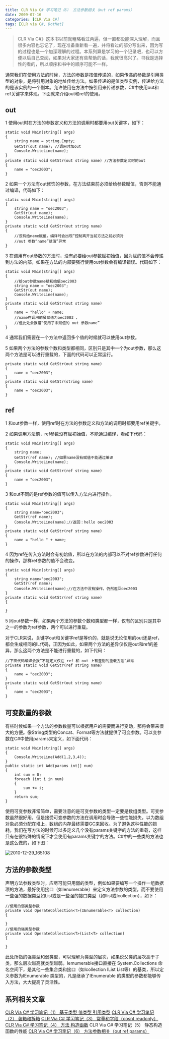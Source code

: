 ```yaml
---
title: CLR Via C# 学习笔记（6） 方法参数相关（out ref params）
date: 2009-07-16
categories: [CLR Via C#]
tags: [CLR via C#, DotNet]
---
```


> CLR Via C#》这本书以前就粗略看过两遍，但一直都没能深入理解，而且很多内容也忘记了，现在准备重新看一遍，并将看过的部分写出来，因为写的过程也是一个加深理解的过程。本系列算是学习的一个记录吧，也可以方便以后自己查阅，如果对大家还有些帮助的话，我就很高兴了。书我是选择性的看的，所以顺序和书中的顺序可能不一样。

通常我们在使用方法的时候，方法的参数是按值传递的，如果传递的参数是引用类型的对象，是将引用对象的地址传给方法。如果传递的是值类型实例，传递给方法的是该实例的一个副本。允许使用在方法中按引用来传递参数，C#中使用out和ref关键字来体现。下面就来介绍out和ref的使用。

## out

1 使用out时在方法的参数定义和方法的调用时都要用out关键字，如下：

```
static void Main(string[] args)
{
    string name = string.Empty;
    GetStr(out name); //调用时加out
    Console.WriteLine(name);
}
private static void GetStr(out string name) //方法参数定义时的out
{
    name = "oec2003";
}
```

2 如果一个方法有out修饰的参数，在方法结束前必须给给参数赋值，否则不能通过编译，代码如下：

```
static void Main(string[] args)
{
    string name = "oec2003";
    GetStr(out name);
    Console.WriteLine(name);
}
private static void GetStr(out string name)
{
    //没有给name赋值，编译时会出现“控制离开当前方法之前必须对
    //out 参数“name”赋值”异常
}
```

3 在调用有out参数的方法时，没有必要给out参数赋初始值，因为赋的值不会传递到方法的内部，如果在方法的内部要强行使用out参数会有编译错误。代码如下：

```
static void Main(string[] args)
{
    //给out参数name赋初始值oec2003
    string name = "oec2003";
    GetStr(out name);
    Console.WriteLine(name);
}
private static void GetStr(out string name)
{
    name = "hello" + name;
    //name在调用前虽赋值为oec2003 ，
    //但此处会报错“使用了未赋值的 out 参数name”
}
```

4 通常我们需要在一个方法中返回多个值的时候就可以使用out参数。

5 如果两个方法的参数个数和类型都相同，区别只是其中一个为out参数，那么这两个方法是可以进行重载的，下面的代码可以正常运行。

```
private static void GetStr(out string name)
{
    name = "oec2003";
}
private static void GetStr(string name)
{
    name = "oec2003";
}
```

## ref

1 和out参数一样，使用ref时在方法的参数定义和方法的调用时都要用ref关键字。

2 如果调用方法前，ref参数没有赋初始值，不能通过编译，看如下代码：

```
static void Main(string[] args)
{
    string name;
    GetStr(ref name); //如果name没有赋值不能通过编译
    Console.WriteLine(name);
}
private static void GetStr(ref string name)
{
    name = "oec2003";
}
```

3 和out不同的是ref参数的值可以传入方法内进行操作。

```
static void Main(string[] args)
{
    string name="oec2003";
    GetStr(ref name);
    Console.WriteLine(name);//返回：hello oec2003
}
private static void GetStr(ref string name)
{
    name = "hello " + name;
}
``` 

4 因为ref在传入方法时会有初始值，所以在方法的内部可以不对ref参数进行任何的操作，那样ref参数的值不会改变。

```
static void Main(string[] args)
{
    string name="oec2003";
    GetStr(ref name);
    Console.WriteLine(name);//在方法中没有操作，仍然返回oec2003
}
private static void GetStr(ref string name)
{

}
```

5 同out参数一样，如果两个方法的参数个数和类型都一样，仅有的区别只是其中之一的参数为ref参数，两个可以进行重载。

对于CLR来说，关键字out和关键字ref是等价的，就是说无论使用的out还是ref，都会生成相同的IL代码，正因为如此，如果两个方法的差异仅仅是out和ref的差异，那么这两个方法是不能进行重载的，如下代码：

```
//下面代码编译会报“不能定义仅在 ref 和 out 上有差别的重载方法”异常
private static void GetStr(ref string name)
{
    name = "oec2003";
}
private static void GetStr(out string name)
{
    name = "oec2003";
}
```

## 可变数量的参数

有些时候如果一个方法的参数数量可以根据用户的需要而进行变动，那将会带来很大的方便。像String类型的Concat、Format等方法就提供了可变参数。可以变参数在C#中使用params来定义，如下面代码：

```
static void Main(string[] args)
{
    Console.WriteLine(Add(1,2,3,4));
}
public static int Add(params int[] num)
{
    int sum = 0;
    foreach (int i in num)
    {
        sum += i;
    }
    return sum;
}
```

使用可变参数非常简单，需要注意的是可变参数的类型一定要是数组类型。可变参数虽然很好用，但是接受可变参数的方法在调用时会导致一些性能损失，以为数组对象必须分配在堆上，数组的内存最终需要GC来回收。为了避免这种性能的损耗，我们在写方法的时候可以多定义几个没有params关键字的方法的重载，这样只有在很特殊的情况下才会使用有params关键字的方法。C#中的一些类的方法也是这么做的，如下图：

![2010-12-29_165108](http://fwhyy.com/img/post/2010-12-29_165108.gif)

## 方法的参数类型

声明方法参数类型时，应尽可能只用弱的类型，例如如果要编写一个操作一组数据项的方法，最好使用接口（如Ienumerable）来定义方法参数的类型，而不要使用一些强的数据类型如List或是一些强的接口类型（如Ilist或Icollection），如下：

```
//使用的弱类型参数
private void OperateCollection<T>(IEnumerable<T> collection)
{ 

}
//使用的强类型参数
private void OperateCollection<T>(List<T> collection)
{

}
```

此处所指的强类型和弱类型，可以理解为类型的层次，如果说父类的层次高于子类，那么层次越高就类型越弱。Iemumerable接口直接在 System.Collections 命名空间下，是其他一些集合类和接口（如Icollection IList List等）的基类，所以定义参数为IEnumerable 类型的，凡是继承了IEnumerable 的类型的参数都能够传入方法，大大提高了灵活性。

## 系列相关文章

[CLR Via C# 学习笔记（1） 基元类型 值类型 引用类型](http://blog.fwhyy.com/2009/06/clr-via-csharp-learning-notes-1-primitive-types/)
[CLR Via C# 学习笔记（2） 装箱和拆箱](http://blog.fwhyy.com/2009/06/clr-via-csharp-learning-notes-2-boxing-and-unboxing/)
[CLR Via C# 学习笔记（3） 常量和字段（cosnt readonly）](http://blog.fwhyy.com/2009/06/clr-via-csharp-learning-notes-3-constants-and-fields/)
[CLR Via C# 学习笔记（4） 方法 构造函数](http://blog.fwhyy.com/2009/07/clr-via-csharp-learning-notes-5-methods-the-constructor/)
CLR Via C# 学习笔记（5） 静态构造函数的性能
[CLR Via C# 学习笔记（6） 方法参数相关（out ref params）](http://blog.fwhyy.com/2009/07/clr-via-csharp-learning-notes-6-the-method-parameters-related/)


